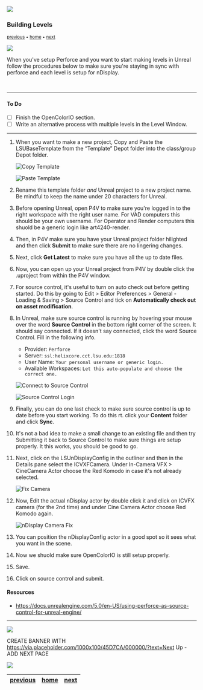 ![](../images/line3.png)

### Building Levels

<sub>[previous](../) • [home](../README.md) • [next](../)</sub>

![](../images/line3.png)

When you've setup Perforce and you want to start making levels in Unreal follow the procedures below to make sure you're staying in sync with perforce and each level is setup for nDisplay.

<br>

---

#### To Do
- [ ] Finish the OpenColorIO section.
- [ ] Write an alternative process with multiple levels in the Level Window. 

---

1. When you want to make a new project, Copy and Paste the LSUBaseTemplate from the “Template” Depot folder into the class/group Depot folder.  

    ![Copy Template](images/copyTemplate.png)

    ![Paste Template](images/pasteTempate.png)
    
1. Rename this template folder *and* Unreal project to a new project name. Be mindful to keep the name under 20 characters for Unreal.

1. Before opening Unreal, open P4V to make sure you're logged in to the right workspace with the right user name. For VAD computers this should be your own username. For Operator and Render computers this shuold be a generic login like art4240-render.

1. Then, in P4V make sure you have your Unreal project folder hilighted and then click **Submit** to make sure there are no lingering changes.

1. Next, click **Get Latest** to make sure you have all the up to date files.

1. Now, you can open up your Unreal project from P4V by double click the .uproject from within the P4V window.

1. For source control, it's useful to turn on auto check out before getting started. Do this by going to Edit > Editor Preferences > General - Loading & Saving > Source Control and tick on **Automatically check out on asset modification**.

1. In Unreal, make sure source control is running by hovering your mouse over the word **Source Control** in the bottom right corner of the screen. It should say connected. If it doesn't say connected, click the word Source Control. Fill in the following info.

    - Provider: `Perforce`
    - Server: `ssl:helixcore.cct.lsu.edu:1818`
    - User Name: `Your personal username or generic login.`
    - Available Workspaces: `Let this auto-populate and choose the correct one.`
    
    ![Connect to Source Control](images/connectToSourceControl.png)
        
    ![Source Control Login](images/sourceControlLogin.png)

1. Finally, you can do one last check to make sure source control is up to date before you start working. To do this rt. click your **Content** folder and click **Sync**.

1. It's not a bad idea to make a small change to an existing file and then try Submitting it back to Source Control to make sure things are setup properly. It this works, you should be good to go.
    
1. Next, click on the LSUnDisplayConfig in the outliner and then in the Details pane select the ICVXFCamera. Under In-Camera VFX > CineCamera Actor choose the Red Komodo in case it's not already selected.
    
    ![Fix Camera](images/fixCamera.png)

1. Now, Edit the actual nDisplay actor by double click it and click on ICVFX camera (for the 2nd time) and under Cine Camera Actor choose Red Komodo again.

    ![nDisplay Camera Fix](images/ndisplayCameraFix.jpg)
    
1. You can position the nDisplayConfig actor in a good spot so it sees what you want in the scene.

1. Now we shuold make sure OpenColorIO is still setup properly.

1. Save.

1. Click on source control and submit.


#### Resources
* https://docs.unrealengine.com/5.0/en-US/using-perforce-as-source-control-for-unreal-engine/

---

![](../images/line.png)

CREATE BANNER WITH https://via.placeholder.com/1000x100/45D7CA/000000/?text=Next Up - ADD NEXT PAGE

![](../images/line.png)

| [previous](../)| [home](../README.md) | [next](../)|
|---|---|---|
